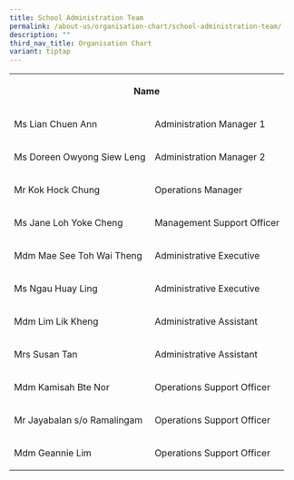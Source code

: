 ```yaml
---
title: School Administration Team
permalink: /about-us/organisation-chart/school-administration-team/
description: ""
third_nav_title: Organisation Chart
variant: tiptap
---
```

<table style="minWidth: 50px">
<colgroup>
<col>
<col>
</colgroup>
<tbody>
<tr>
<th rowspan="1" colspan="2">
<p>Name</p>
</th>
</tr>
<tr>
<td rowspan="1" colspan="1">
<p>Ms Lian Chuen Ann</p>
</td>
<td rowspan="1" colspan="1">
<p>Administration Manager 1</p>
</td>
</tr>
<tr>
<td rowspan="1" colspan="1">
<p>Ms Doreen Owyong Siew Leng</p>
</td>
<td rowspan="1" colspan="1">
<p>Administration Manager 2</p>
</td>
</tr>
<tr>
<td rowspan="1" colspan="1">
<p>Mr Kok Hock Chung</p>
</td>
<td rowspan="1" colspan="1">
<p>Operations Manager</p>
</td>
</tr>
<tr>
<td rowspan="1" colspan="1">
<p>Ms Jane Loh Yoke Cheng</p>
</td>
<td rowspan="1" colspan="1">
<p>Management Support Officer</p>
</td>
</tr>
<tr>
<td rowspan="1" colspan="1">
<p>Mdm Mae See Toh Wai Theng</p>
</td>
<td rowspan="1" colspan="1">
<p>Administrative Executive</p>
</td>
</tr>
<tr>
<td rowspan="1" colspan="1">
<p>Ms Ngau Huay Ling</p>
</td>
<td rowspan="1" colspan="1">
<p>Administrative Executive</p>
</td>
</tr>
<tr>
<td rowspan="1" colspan="1">
<p>Mdm Lim Lik Kheng</p>
</td>
<td rowspan="1" colspan="1">
<p>Administrative Assistant</p>
</td>
</tr>
<tr>
<td rowspan="1" colspan="1">
<p>Mrs&nbsp;Susan Tan</p>
</td>
<td rowspan="1" colspan="1">
<p>Administrative Assistant</p>
</td>
</tr>
<tr>
<td rowspan="1" colspan="1">
<p>Mdm&nbsp;Kamisah Bte Nor</p>
</td>
<td rowspan="1" colspan="1">
<p>Operations Support Officer</p>
</td>
</tr>
<tr>
<td rowspan="1" colspan="1">
<p>Mr Jayabalan s/o Ramalingam</p>
</td>
<td rowspan="1" colspan="1">
<p>Operations Support Officer</p>
</td>
</tr>
<tr>
<td rowspan="1" colspan="1">
<p>Mdm Geannie Lim</p>
</td>
<td rowspan="1" colspan="1">
<p>Operations Support Officer</p>
</td>
</tr>
</tbody>
</table>
<p></p>